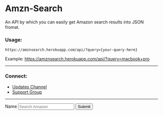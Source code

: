 # Amzn-Search  
An API by which you can easily get Amazon search results into JSON fromat.

### Usage:  

```
https://amznsearch.herokuapp.com/api/?query={your-query-here}
```  
Example: https://amznsearch.herokuapp.com/api/?query=macbook+pro  

------------------------------------------  

### Connect:
* [Updates Channel](https://t.me/asprojects)  
* [Support Group](https://t.me/assupportchat)  

----------------------------------------------------------  


<form id="name">
<label for="input-name">Name </label>
<input type="text" name="name" id="input-name" placeholder="Search Amazon">
<input type="submit" name="submit" onClick="javascript: window.open('https://amznsearch.vercel.app/api/?query=' + document.querySelector('#input-name').value)">
</form>
